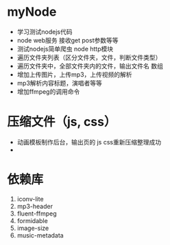 


# myNode

- 学习测试nodejs代码
- node web服务 接收get post参数等等
- 测试nodejs简单爬虫 node http模块
- 遍历文件夹列表（区分文件夹，文件，判断文件类型） 
- 遍历文件夹中，全部文件夹内的文件，输出文件名 数组 
- 增加上传图片，上传mp3，上传视频的解析
- mp3解析内容标题，演唱者等等
- 增加ffmpeg的调用命令


# 压缩文件（js, css）

- 动画模板制作后台，输出页的 js css重新压缩整理成功 
-  



# 依赖库
1. iconv-lite 
2. mp3-header 
3. fluent-ffmpeg 
4. formidable 
5. image-size 
6. music-metadata




















